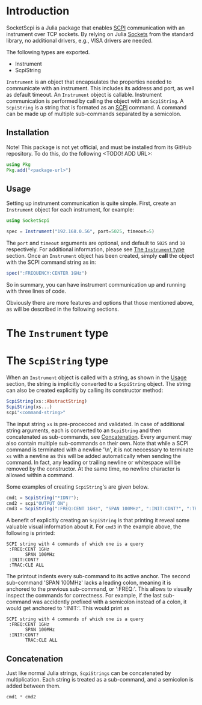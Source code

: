 Introduction
============

SocketScpi is a Julia package that enables [SCPI](https://www.ivifoundation.org/docs/scpi-99.pdf) communication with an instrument over TCP sockets. By relying on Julia [Sockets](https://docs.julialang.org/en/v1/stdlib/Sockets/) from the standard library, no additional drivers, e.g., VISA drivers are needed.

The following types are exported.

* Instrument
* ScpiString

`Instrument` is an object that encapsulates the properties needed to communicate with an instrument. This includes its address and port, as well as default timeout. An `Instrument` object is callable. Instrument communication is performed by calling the object with an `ScpiString`. A
`ScpiString` is a string that is formated as an [SCPI](https://www.ivifoundation.org/docs/scpi-99.pdf) command. A command can be made up of multiple sub-commands separated by a semicolon.

Installation
------------

Note! This package is not yet official, and must be installed from its GitHub repository. To do this, do the following <TODO! ADD URL>:

```julia
using Pkg
Pkg.add("<package-url>")
```

Usage
-----

Setting up instrument communication is quite simple. First, create an `Instrument` object for each instrument, for example:

```julia
using SocketScpi

spec = Instrument("192.168.0.56", port=5025, timeout=5)
```

The `port` and `timeout` arguments are optional, and default to `5025` and `10` respectively. For additional information, please see [The `Instrument` type](#the-instrument-type) section. Once an `Instrument` object has been created, simply __call__ the object with the SCPI command string as in:

```julia
spec(":FREQUENCY:CENTER 1GHz")
```

So in summary, you can have instrument communication up and running with three lines of code.

Obviously there are more features and options that those mentioned above, as will be described in the following sections.

The `Instrument` type
=====================

The `ScpiString` type
=====================

When an `Instrument` object is called with a string, as shown in the [Usage](#usage) section, the string is implicitly converted to a `ScpiString` object. The string can also be created explicitly by calling its constructor method:

```julia
ScpiString(xs::AbstractString)
ScpiString(xs...)
scpi"<command-string>"
```

The input string `xs` is pre-procecced and validated. In case of additional string arguments, each is converted to an `ScpiString` and then concatenated as sub-commands, see [Concatenation](#concatenation). Every argument may also contain multiple sub-commands on their own. Note that while a SCPI command is terminated with a newline '\n', it is not neccessary to terminate `xs` with a newline as this will be added automatically when sending the command. In fact, any leading or trailing newline or whitespace will be removed by the constructor. At the same time, no newline character is allowed within a command.

Some examples of creating `ScpiString`'s are given below.

```julia
cmd1 = ScpiString("*IDN?");
cmd2 = scpi"OUTPUT ON";
cmd3 = ScpiString(":FREQ:CENT 1GHz", "SPAN 100MHz", ":INIT:CONT?", ":TRAC:CLE ALL")
```

A benefit of explicitly creating an `ScpiString` is that printing it reveal some valuable visual information about it. For `cmd3` in the example above, the following is printed:

```
SCPI string with 4 commands of which one is a query
 :FREQ:CENT 1GHz
       SPAN 100MHz
 :INIT:CONT?
 :TRAC:CLE ALL
```

The printout indents every sub-command to its active anchor. The second sub-command 'SPAN 100MHz' lacks a leading colon, meaning it is anchored to the previous sub-command, or ':FREQ:'. This allows to visually inspect the commands for correctness. For example, if the last sub-command was accidently prefixed with a semicolon instead of a colon, it would get anchored to ':INIT:'. This would print as

```
SCPI string with 4 commands of which one is a query
 :FREQ:CENT 1GHz
       SPAN 100MHz
 :INIT:CONT?
       TRAC:CLE ALL
```

Concatenation
-------------

Just like normal Julia strings, `ScpiStrings` can be concatenated by multiplication. Each string is treated as a sub-command, and a semicolon is added between them.

```julia
cmd1 * cmd2
```